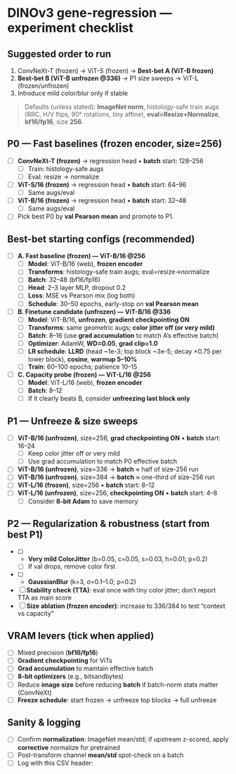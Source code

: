 # DINOv3 gene-regression — experiment checklist

## Suggested order to run
1) ConvNeXt-T (frozen) → ViT-S (frozen) → **Best-bet A (ViT-B frozen)**  
2) **Best-bet B (ViT-B unfrozen @336)** → P1 size sweeps → ViT-L (frozen/unfrozen)  
3) Introduce mild color/blur only if stable

> Defaults (unless stated): **ImageNet norm**, histology-safe train augs (RRC, H/V flips, 90° rotations, tiny affine), **eval=Resize+Normalize**, **bf16/fp16**, size **256**.

## P0 — Fast baselines (frozen encoder, size=256)
- [ ] **ConvNeXt-T (frozen)** → regression head • **batch** start: 128–256  
  - [ ] Train: histology-safe augs  
  - [ ] Eval: resize → normalize
- [ ] **ViT-S/16 (frozen)** → regression head • **batch** start: 64–96  
  - [ ] Same augs/eval
- [ ] **ViT-B/16 (frozen)** → regression head • **batch** start: 32–48  
  - [ ] Same augs/eval
- [ ] Pick best P0 by **val Pearson mean** and promote to P1.

## Best-bet starting configs (recommended)
- [ ] **A. Fast baseline (frozen) — ViT-B/16 @256**
  - [ ] **Model**: ViT-B/16 (web), **frozen encoder**
  - [ ] **Transforms**: histology-safe train augs; eval=resize→normalize
  - [ ] **Batch**: 32–48 (bf16/fp16)
  - [ ] **Head**: 2–3 layer MLP, dropout 0.2
  - [ ] **Loss**: MSE vs Pearson mix (log both)
  - [ ] **Schedule**: 30–50 epochs, early-stop on **val Pearson mean**
- [ ] **B. Finetune candidate (unfrozen) — ViT-B/16 @336**
  - [ ] **Model**: ViT-B/16, **unfrozen**, **gradient checkpointing ON**
  - [ ] **Transforms**: same geometric augs; **color jitter off (or very mild)**
  - [ ] **Batch**: 8–16 (use **grad accumulation** to match A’s effective batch)
  - [ ] **Optimizer**: AdamW, **WD=0.05**, **grad clip=1.0**
  - [ ] **LR schedule**: **LLRD** (head ~1e-3; top block ~3e-5; decay ×0.75 per lower block), **cosine**, **warmup 5–10%**
  - [ ] **Train**: 60–100 epochs; patience 10–15
- [ ] **C. Capacity probe (frozen) — ViT-L/16 @256**
  - [ ] **Model**: ViT-L/16 (web), **frozen encoder**
  - [ ] **Batch**: 8–12
  - [ ] If it clearly beats B, consider **unfreezing last block only**

## P1 — Unfreeze & size sweeps
- [ ] **ViT-B/16 (unfrozen)**, size=256, **grad checkpointing ON** • **batch** start: 16–24  
  - [ ] Keep color jitter off or very mild  
  - [ ] Use grad accumulation to match P0 effective batch
- [ ] **ViT-B/16 (unfrozen)**, size=336 → **batch** ≈ half of size-256 run  
- [ ] **ViT-B/16 (unfrozen)**, size=384 → **batch** ≈ one-third of size-256 run  
- [ ] **ViT-L/16 (frozen)**, size=256 • **batch** start: 8–12  
- [ ] **ViT-L/16 (unfrozen)**, size=256, **checkpointing ON** • **batch** start: 4–8  
  - [ ] Consider **8-bit Adam** to save memory

## P2 — Regularization & robustness (start from best P1)
- [ ] + **Very mild ColorJitter** (b=0.05, c=0.05, s=0.03, h=0.01; p=0.2)  
  - [ ] If val drops, remove color first
- [ ] + **GaussianBlur** (k=3, σ=0.1–1.0; p=0.2)  
- [ ] **Stability check (TTA)**: eval once with tiny color jitter; don’t report TTA as main score  
- [ ] **Size ablation (frozen encoder)**: increase to 336/384 to test “context vs capacity”

## VRAM levers (tick when applied)
- [ ] Mixed precision (**bf16/fp16**)  
- [ ] **Gradient checkpointing** for ViTs  
- [ ] **Grad accumulation** to maintain effective batch  
- [ ] **8-bit optimizers** (e.g., bitsandbytes)  
- [ ] Reduce **image size** before reducing **batch** if batch-norm stats matter (ConvNeXt)  
- [ ] **Freeze schedule**: start frozen → unfreeze top blocks → full unfreeze

## Sanity & logging
- [ ] Confirm **normalization**: ImageNet mean/std; if upstream z-scored, apply **corrective** normalize for pretrained  
- [ ] Post-transform channel **mean/std** spot-check on a batch  
- [ ] Log with this CSV header:
